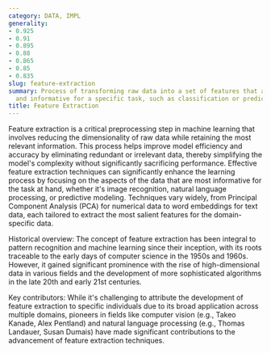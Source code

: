 ```yaml
---
category: DATA, IMPL
generality:
- 0.925
- 0.91
- 0.895
- 0.88
- 0.865
- 0.85
- 0.835
slug: feature-extraction
summary: Process of transforming raw data into a set of features that are more meaningful
  and informative for a specific task, such as classification or prediction.
title: Feature Extraction
---
```


Feature extraction is a critical preprocessing step in machine learning that involves reducing the dimensionality of raw data while retaining the most relevant information. This process helps improve model efficiency and accuracy by eliminating redundant or irrelevant data, thereby simplifying the model's complexity without significantly sacrificing performance. Effective feature extraction techniques can significantly enhance the learning process by focusing on the aspects of the data that are most informative for the task at hand, whether it's image recognition, natural language processing, or predictive modeling. Techniques vary widely, from Principal Component Analysis (PCA) for numerical data to word embeddings for text data, each tailored to extract the most salient features for the domain-specific data.

Historical overview: The concept of feature extraction has been integral to pattern recognition and machine learning since their inception, with its roots traceable to the early days of computer science in the 1950s and 1960s. However, it gained significant prominence with the rise of high-dimensional data in various fields and the development of more sophisticated algorithms in the late 20th and early 21st centuries.

Key contributors: While it's challenging to attribute the development of feature extraction to specific individuals due to its broad application across multiple domains, pioneers in fields like computer vision (e.g., Takeo Kanade, Alex Pentland) and natural language processing (e.g., Thomas Landauer, Susan Dumais) have made significant contributions to the advancement of feature extraction techniques.